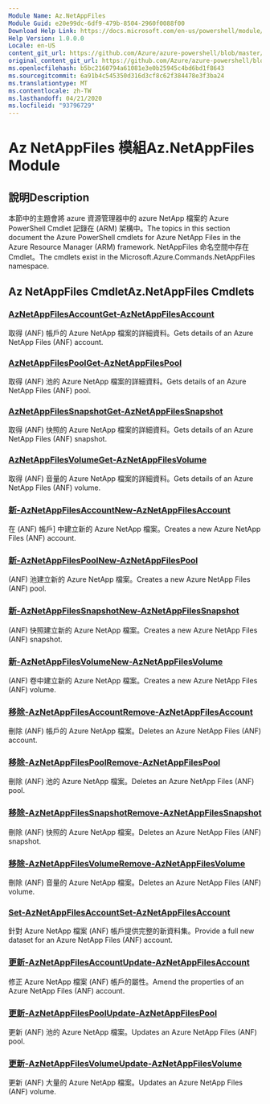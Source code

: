 ```yaml
---
Module Name: Az.NetAppFiles
Module Guid: e20e99dc-6df9-479b-8504-2960f0088f00
Download Help Link: https://docs.microsoft.com/en-us/powershell/module/az.netappfiles
Help Version: 1.0.0.0
Locale: en-US
content_git_url: https://github.com/Azure/azure-powershell/blob/master/src/NetAppFiles/NetAppFiles/help/Az.NetAppFiles.md
original_content_git_url: https://github.com/Azure/azure-powershell/blob/master/src/NetAppFiles/NetAppFiles/help/Az.NetAppFiles.md
ms.openlocfilehash: b5bc2160794a61081e3e0b25945c4bd6bd1f8643
ms.sourcegitcommit: 6a91b4c545350d316d3cf8c62f384478e3f3ba24
ms.translationtype: MT
ms.contentlocale: zh-TW
ms.lasthandoff: 04/21/2020
ms.locfileid: "93796729"
---
```

# <span data-ttu-id="8db24-101">Az NetAppFiles 模組</span><span class="sxs-lookup"><span data-stu-id="8db24-101">Az.NetAppFiles Module</span></span>
## <span data-ttu-id="8db24-102">說明</span><span class="sxs-lookup"><span data-stu-id="8db24-102">Description</span></span>
<span data-ttu-id="8db24-103">本節中的主題會將 azure 資源管理器中的 azure NetApp 檔案的 Azure PowerShell Cmdlet 記錄在 (ARM) 架構中。</span><span class="sxs-lookup"><span data-stu-id="8db24-103">The topics in this section document the Azure PowerShell cmdlets for Azure NetApp Files in the Azure Resource Manager (ARM) framework.</span></span> <span data-ttu-id="8db24-104">NetAppFiles 命名空間中存在 Cmdlet。</span><span class="sxs-lookup"><span data-stu-id="8db24-104">The cmdlets exist in the Microsoft.Azure.Commands.NetAppFiles namespace.</span></span>

## <span data-ttu-id="8db24-105">Az NetAppFiles Cmdlet</span><span class="sxs-lookup"><span data-stu-id="8db24-105">Az.NetAppFiles Cmdlets</span></span>
### [<span data-ttu-id="8db24-106">AzNetAppFilesAccount</span><span class="sxs-lookup"><span data-stu-id="8db24-106">Get-AzNetAppFilesAccount</span></span>](Get-AzNetAppFilesAccount.md)
<span data-ttu-id="8db24-107">取得 (ANF) 帳戶的 Azure NetApp 檔案的詳細資料。</span><span class="sxs-lookup"><span data-stu-id="8db24-107">Gets details of an Azure NetApp Files (ANF) account.</span></span>

### [<span data-ttu-id="8db24-108">AzNetAppFilesPool</span><span class="sxs-lookup"><span data-stu-id="8db24-108">Get-AzNetAppFilesPool</span></span>](Get-AzNetAppFilesPool.md)
<span data-ttu-id="8db24-109">取得 (ANF) 池的 Azure NetApp 檔案的詳細資料。</span><span class="sxs-lookup"><span data-stu-id="8db24-109">Gets details of an Azure NetApp Files (ANF) pool.</span></span>

### [<span data-ttu-id="8db24-110">AzNetAppFilesSnapshot</span><span class="sxs-lookup"><span data-stu-id="8db24-110">Get-AzNetAppFilesSnapshot</span></span>](Get-AzNetAppFilesSnapshot.md)
<span data-ttu-id="8db24-111">取得 (ANF) 快照的 Azure NetApp 檔案的詳細資料。</span><span class="sxs-lookup"><span data-stu-id="8db24-111">Gets details of an Azure NetApp Files (ANF) snapshot.</span></span>

### [<span data-ttu-id="8db24-112">AzNetAppFilesVolume</span><span class="sxs-lookup"><span data-stu-id="8db24-112">Get-AzNetAppFilesVolume</span></span>](Get-AzNetAppFilesVolume.md)
<span data-ttu-id="8db24-113">取得 (ANF) 音量的 Azure NetApp 檔案的詳細資料。</span><span class="sxs-lookup"><span data-stu-id="8db24-113">Gets details of an Azure NetApp Files (ANF) volume.</span></span>

### [<span data-ttu-id="8db24-114">新-AzNetAppFilesAccount</span><span class="sxs-lookup"><span data-stu-id="8db24-114">New-AzNetAppFilesAccount</span></span>](New-AzNetAppFilesAccount.md)
<span data-ttu-id="8db24-115">在 (ANF) 帳戶] 中建立新的 Azure NetApp 檔案。</span><span class="sxs-lookup"><span data-stu-id="8db24-115">Creates a new Azure NetApp Files (ANF) account.</span></span>

### [<span data-ttu-id="8db24-116">新-AzNetAppFilesPool</span><span class="sxs-lookup"><span data-stu-id="8db24-116">New-AzNetAppFilesPool</span></span>](New-AzNetAppFilesPool.md)
<span data-ttu-id="8db24-117"> (ANF) 池建立新的 Azure NetApp 檔案。</span><span class="sxs-lookup"><span data-stu-id="8db24-117">Creates a new Azure NetApp Files (ANF) pool.</span></span>

### [<span data-ttu-id="8db24-118">新-AzNetAppFilesSnapshot</span><span class="sxs-lookup"><span data-stu-id="8db24-118">New-AzNetAppFilesSnapshot</span></span>](New-AzNetAppFilesSnapshot.md)
<span data-ttu-id="8db24-119"> (ANF) 快照建立新的 Azure NetApp 檔案。</span><span class="sxs-lookup"><span data-stu-id="8db24-119">Creates a new Azure NetApp Files (ANF) snapshot.</span></span>

### [<span data-ttu-id="8db24-120">新-AzNetAppFilesVolume</span><span class="sxs-lookup"><span data-stu-id="8db24-120">New-AzNetAppFilesVolume</span></span>](New-AzNetAppFilesVolume.md)
<span data-ttu-id="8db24-121"> (ANF) 卷中建立新的 Azure NetApp 檔案。</span><span class="sxs-lookup"><span data-stu-id="8db24-121">Creates a new Azure NetApp Files (ANF) volume.</span></span>

### [<span data-ttu-id="8db24-122">移除-AzNetAppFilesAccount</span><span class="sxs-lookup"><span data-stu-id="8db24-122">Remove-AzNetAppFilesAccount</span></span>](Remove-AzNetAppFilesAccount.md)
<span data-ttu-id="8db24-123">刪除 (ANF) 帳戶的 Azure NetApp 檔案。</span><span class="sxs-lookup"><span data-stu-id="8db24-123">Deletes an Azure NetApp Files (ANF) account.</span></span>

### [<span data-ttu-id="8db24-124">移除-AzNetAppFilesPool</span><span class="sxs-lookup"><span data-stu-id="8db24-124">Remove-AzNetAppFilesPool</span></span>](Remove-AzNetAppFilesPool.md)
<span data-ttu-id="8db24-125">刪除 (ANF) 池的 Azure NetApp 檔案。</span><span class="sxs-lookup"><span data-stu-id="8db24-125">Deletes an Azure NetApp Files (ANF) pool.</span></span>

### [<span data-ttu-id="8db24-126">移除-AzNetAppFilesSnapshot</span><span class="sxs-lookup"><span data-stu-id="8db24-126">Remove-AzNetAppFilesSnapshot</span></span>](Remove-AzNetAppFilesSnapshot.md)
<span data-ttu-id="8db24-127">刪除 (ANF) 快照的 Azure NetApp 檔案。</span><span class="sxs-lookup"><span data-stu-id="8db24-127">Deletes an Azure NetApp Files (ANF) snapshot.</span></span>

### [<span data-ttu-id="8db24-128">移除-AzNetAppFilesVolume</span><span class="sxs-lookup"><span data-stu-id="8db24-128">Remove-AzNetAppFilesVolume</span></span>](Remove-AzNetAppFilesVolume.md)
<span data-ttu-id="8db24-129">刪除 (ANF) 音量的 Azure NetApp 檔案。</span><span class="sxs-lookup"><span data-stu-id="8db24-129">Deletes an Azure NetApp Files (ANF) volume.</span></span>

### [<span data-ttu-id="8db24-130">Set-AzNetAppFilesAccount</span><span class="sxs-lookup"><span data-stu-id="8db24-130">Set-AzNetAppFilesAccount</span></span>](Set-AzNetAppFilesAccount.md)
<span data-ttu-id="8db24-131">針對 Azure NetApp 檔案 (ANF) 帳戶提供完整的新資料集。</span><span class="sxs-lookup"><span data-stu-id="8db24-131">Provide a full new dataset for an Azure NetApp Files (ANF) account.</span></span>

### [<span data-ttu-id="8db24-132">更新-AzNetAppFilesAccount</span><span class="sxs-lookup"><span data-stu-id="8db24-132">Update-AzNetAppFilesAccount</span></span>](Update-AzNetAppFilesAccount.md)
<span data-ttu-id="8db24-133">修正 Azure NetApp 檔案 (ANF) 帳戶的屬性。</span><span class="sxs-lookup"><span data-stu-id="8db24-133">Amend the properties of an Azure NetApp Files (ANF) account.</span></span>

### [<span data-ttu-id="8db24-134">更新-AzNetAppFilesPool</span><span class="sxs-lookup"><span data-stu-id="8db24-134">Update-AzNetAppFilesPool</span></span>](Update-AzNetAppFilesPool.md)
<span data-ttu-id="8db24-135">更新 (ANF) 池的 Azure NetApp 檔案。</span><span class="sxs-lookup"><span data-stu-id="8db24-135">Updates an Azure NetApp Files (ANF) pool.</span></span>

### [<span data-ttu-id="8db24-136">更新-AzNetAppFilesVolume</span><span class="sxs-lookup"><span data-stu-id="8db24-136">Update-AzNetAppFilesVolume</span></span>](Update-AzNetAppFilesVolume.md)
<span data-ttu-id="8db24-137">更新 (ANF) 大量的 Azure NetApp 檔案。</span><span class="sxs-lookup"><span data-stu-id="8db24-137">Updates an Azure NetApp Files (ANF) volume.</span></span>

